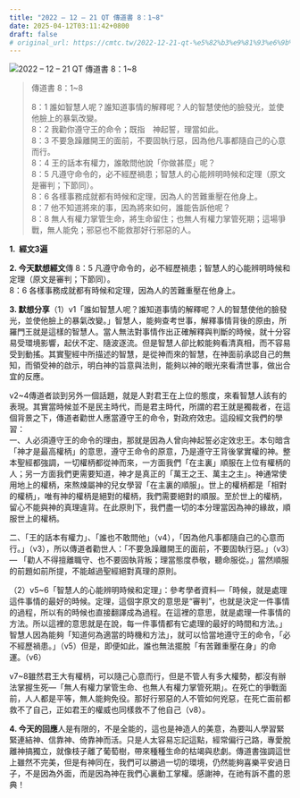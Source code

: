 ```yaml
---
title: "2022 – 12 – 21 QT 傳道書 8：1~8"
date: 2025-04-12T03:11:42+0800
draft: false
# original_url: https://cmtc.tw/2022-12-21-qt-%e5%82%b3%e9%81%93%e6%9b%b8-8%ef%bc%9a18
---
```


![2022 – 12 – 21 QT 傳道書 8：1\~8](/images/qt.jpg  "2022 – 12 – 21 QT 傳道書 8：1\~8")

> 傳道書 8：1\~8
>
> 8：1 誰如智慧人呢？誰知道事情的解釋呢？人的智慧使他的臉發光，並使他臉上的暴氣改變。  
> 8：2 我勸你遵守王的命令；既指　神起誓，理當如此。  
> 8：3 不要急躁離開王的面前，不要固執行惡，因為他凡事都隨自己的心意而行。  
> 8：4 王的話本有權力，誰敢問他說「你做甚麼」呢？  
> 8：5 凡遵守命令的，必不經歷禍患；智慧人的心能辨明時候和定理（原文是審判；下節同）。  
> 8：6 各樣事務成就都有時候和定理，因為人的苦難重壓在他身上。  
> 8：7 他不知道將來的事，因為將來如何，誰能告訴他呢？  
> 8：8 無人有權力掌管生命，將生命留住；也無人有權力掌管死期；這場爭戰，無人能免；邪惡也不能救那好行邪惡的人。

**1.  經文3遍**

**2. 今天默想經文**傳 8：5 凡遵守命令的，必不經歷禍患；智慧人的心能辨明時候和定理（原文是審判；下節同）。  
8：6 各樣事務成就都有時候和定理，因為人的苦難重壓在他身上。

**3. 默想分享**（1）v1「誰如智慧人呢？誰知道事情的解釋呢？人的智慧使他的臉發光，並使他臉上的暴氣改變。」智慧人，能夠查考世事，解釋事情背後的原由，所羅門王就是這樣的智慧人。當人無法對事情作出正確解釋與判斷的時候，就十分容易受環境影響，起伏不定、隨波逐流。但是智慧人卻比較能夠看清真相，而不容易受到動搖。其實聖經中所描述的智慧，是從神而來的智慧，在神面前承認自己的無知，而領受神的啟示，明白神的旨意與法則，能夠以神的眼光來看清世事，做出合宜的反應。

v2\~4傳道者談到另外一個話題，就是人對君王在上位的態度，來看智慧人該有的表現。其實當時候並不是民主時代，而是君主時代，所謂的君王就是獨裁者，在這個背景之下，傳道者勸世人應當遵守王的命令，對政府效忠。這段經文我們的學習：  
一、人必須遵守王的命令的理由，那就是因為人曾向神起誓必定效忠王。本句暗含「神才是最高權柄」的意思，遵守王命令的原意，乃是遵守王背後掌實權的神。整本聖經都強調，一切權柄都從神而來，一方面我們「在主裏」順服在上位有權柄的人；另一方面我們更需要知道，神才是真正的「萬王之王、萬主之主」。神通常使用地上的權柄，來熬煉屬神的兒女學習「在主裏的順服」。世上的權柄都是「相對的權柄」，唯有神的權柄是絕對的權柄，我們需要絕對的順服。至於世上的權柄，留心不能與神的真理違背。在此原則下，我們盡一切的本分理當因為神的緣故，順服世上的權柄。

二、「王的話本有權力」、「誰也不敢問他」（v4），「因為他凡事都隨自己的心意而行。」（v3），所以傳道者勸世人：「不要急躁離開王的面前，不要固執行惡。」（v3）— 「勸人不得擅離職守、也不要固執背叛；理當態度恭敬，聽命服從。」當然順服的前題如前所提，不能越過聖經絕對真理的原則。

（2）v5\~6「智慧人的心能辨明時候和定理」：參考學者資料—「時候，就是處理這件事情的最好的時候。定理，這個字原文的意思是“審判”，也就是決定一件事情的過程，所以有的時候也直接翻譯成為過程。在這裡的意思，就是處理一件事情的方法。所以這裡的意思就是在說，每一件事情都有它處理的最好的時間和方法。」智慧人因為能夠「知道何為適當的時機和方法」，就可以恰當地遵守王的命令，「必不經歷禍患。」（v5）但是，即便如此，誰也無法擺脫「有苦難重壓在身」的命運。（v6）

v7\~8雖然君王大有權柄，可以隨己心意而行，但是不管人有多大權勢，都沒有辦法掌握生死—「無人有權力掌管生命、也無人有權力掌管死期」。在死亡的爭戰面前，人人都是平等，無人能夠免役。那好行邪惡的人不管如何兇惡，在死亡面前都救不了自己，正如君王的權威也同樣救不了他自己（v8）。

**4. 今天的回應**人是有限的，不是全能的，這也是神造人的美意，為要叫人學習緊緊連結神、信靠神、倚靠神而活。只是人太容易忘記這點，經常偏行己路，專愛脫離神搞獨立，就像枝子離了葡萄樹，帶來種種生命的枯竭與悲劇。傳道書強調這世上雖然不完美，但是有神同在，我們可以勝過一切的環境，仍然能夠喜樂平安過日子，不是因為外面，而是因為神在我們心裏動工掌權。感謝神，在祂有訴不盡的恩典！